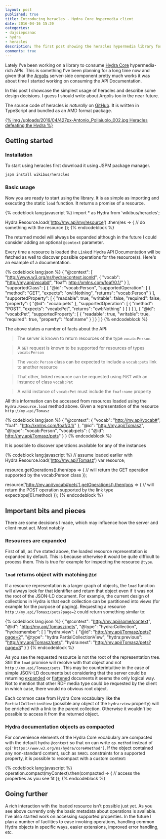 ```yaml
---
layout: post
published: true
title: Introducing heracles - Hydra Core hypermedia client
date: 2016-04-16 15:20
categories:
- dajsiepoznac
- hydra
- heracles
description: The first post showing the heracles hypermedia library for working with Hydra Core API
comments: true
---
```


Lately I've been working on a library to consume [Hydra Core][hydra] hypermedia-rich APIs. This is something I've been
planning for a long time now and given that the [Argolis][Argolis] server-side component pretty much works it was about
time I started working on consuming the API Documentation.

In this post I showcase the simplest usage of heracles and describe some design decisions. I guess I should write about
Argolis too in the near future.

<!--more-->

The source code of heracles is *naturally* on [GitHub][heracles-gh]. It is written in TypeScript and bundled as an AMD
format package.

[{% img /uploads/2016/04/427px-Antonio_Pollaiuolo_002.jpg Heracles defeating the Hydra %}](https://commons.wikimedia.org/wiki/File:Antonio_Pollaiuolo_002.jpg)

## Getting started

### Installation

To start using heracles first download it using JSPM package manager.

``` bash
jspm install wikibus/heracles
```

### Basic usage

Now you are ready to start using the library. It is as simple as importing and executing the static `load` function. It
returns a promise of a resource.

{% codeblock lang:javascript %}
import * as Hydra from 'wikibus/heracles';

Hydra.Resource.load('http://my.api/my/resource')
    .then(res => {
        // do something with the resource
    });
{% endcodeblock %}

The returned model will always be expanded although in the future I could consider adding an optional `@context` parameter.

Every time a resource is loaded the `Link`ed Hydra API Documentation will be fetched as well to discover possible operations
for the resource(s). Here's an example of a documentation.

{% codeblock lang:json %}
{
    "@context": [
        "http://www.w3.org/ns/hydra/context.jsonld",
        {
            "vocab": "http://my.api/vocab#",
            "foaf": http://xmlns.com/foaf/0.1/"
         }
    ],
    "supportedClass": [
        {
            "@id": "vocab:Person",
            "supportedOperation": [
                {
                    "method": "GET",
                    "expects": "owl:Nothing",
                    "returns": "vocab:Person"
                }
            ],
            "supportedProperty": [
                {
                    "readable": true,
                    "writable": false,
                    "required": false,
                    "property": {
                        "@id": "vocab:pets"
                    },
                    "supportedOperation": [
                        {
                            "method": "POST",
                            "expects": "vocab:Pet",
                            "returns": "owl:Nothing"
                        }
                    ]
                }
            ]
        },
        {
            "@id": "vocab:Pet",
            "supportedProperty": [
                {
                    "readable": true,
                    "writable": true,
                    "required": true,
                    "property": "foaf:name"
               }
           ]
        }
    ]
}
{% endcodeblock %}

The above states a number of facts about the API:

> The server is known to return resources of the type `vocab:Person`.

> A `GET` request is known to be supported for resources of types `vocab:Person`

> The `vocab:Person` class can be expected to include a `vocab:pets` link to another resource

> That other, linked resource can be requested using `POST` with an instance of class `vocab:Pet`

> A valid instance of `vocab:Pet` must include the `foaf:name` property

All this information can be accessed from resources loaded using the `Hydra.Resource.load` method above. Given a representation
of the resource `http://my.api/Tomasz`

{% codeblock lang:json %}
{
    "@context": {
        "vocab": "http://my.api/vocab#",
        "foaf": "http://xmlns.com/foaf/0.1/"
    },
    "@id": "http://my.api/Tomasz",
    "@type": "vocab:Person",
    "vocab:pets": { "@id": http://my.api/Tomasz/pets" }
}
{% endcodeblock %}

It is possible to discover operations available for any of the instances

{% codeblock lang:javascript %}
// assume loaded earlier with Hydra.Resource.load('http://my.api/Tomasz')
var resource;

resource.getOperations().then(ops => {
    // will return the GET operation supported by the vocab:Person class
});

resource['http://my.api/vocab#pets'].getOperations().then(ops => {
    // will return the POST operation supported by the link type
    expect(ops[0].method)
});
{% endcodeblock %}

## Important bits and pieces

There are some decisions I made, which may influence how the server and client must act. Most notably

### Resources are expanded

First of all, as I've stated above, the loaded resource representation is expanded by default. This is because otherwise
it would be quite difficult to process them. This is true for example for inspecting the resource `@type`.

### `load` returns object with matching `@id`

If a resource representation is a larger graph of objects, the `load` function will always look for that identifier and
return that object even if it was not the root of the JSON-LD document. For example, the current design of collections in
Hydra is that each collection can be partitioned into views (for example for the purpose of paging). Requesting a resource
`http://my.api/Tomasz/pets?page=2` could return something similar to:

{% codeblock lang:json %}
{
    "@context": "http://my.api/some/context",
    "@id": "http://my.api/Tomasz/pets",
    "@type": "hydra:Collection",
    "hydra:member": [ ]
    "hydra:view": {
        "@id": "http://my.api/Tomasz/pets?page=2",
        "@type": "hydra:PartialCollectionView",
        "hydra:previous": "http://my.api/Tomasz/pets",
        "hydra:next": "http://my.api/Tomasz/pets?page=3"
    }
}
{% endcodeblock %}

As you see the requested resource is not the root of the representation tree. Still the `load` promise will resolve with
that object and not `http://my.api/Tomasz/pets`. This may be counterintuitive in the case of simple JSON-LD documents but
considering that the server could be returning [expanded][expand] or [flattened][flatten] documents it seems the only logical
way. Not to mention that other RDF media type could be requested by the client in which case, there would no obvious root
object.

Each common case from Hydra Core vocabulary like the `PartialCollectionView` (possible any object of the `hydra:view`
property) will be enriched with a link to the parent collection. Otherwise it wouldn't be possible to access it from the
returned object.

### Hydra documentation objects as compacted

For convenience elements of the Hydra Core vocabulary are compacted with the default hydra `@context` so that on can write
`op.method` instead of `op['https://www.w3.org/ns/hydra/core#method']`. If the object contained any non-standard content,
such as `SHACL` constraints for a supported property, it is possible to recompact with a custom context:

{% codeblock lang:javascript %}
operation.compact(myContext).then(compacted => {
    // access the properties as you see fit
});
{% endcodeblock %}

## Going further

A rich interaction with the loaded resource isn't possible just yet. As you see above currently only the basic metadata
about operations is available. I've also started work on accessing supported properties. In the future I plan a number
of facilities to ease invoking operations, handling common Hydra objects in specific ways, easier extensions, improved
error handling, etc.

[hydra]: http://hydra-cg.com/spec/latest/core/
[Argolis]: https://github.com/wikibus/argolis
[heracles-gh]: https://github.com/wikibus/heracles
[flatten]: https://www.w3.org/TR/json-ld-api/#flattening
[expand]: https://www.w3.org/TR/json-ld-api/#expansion